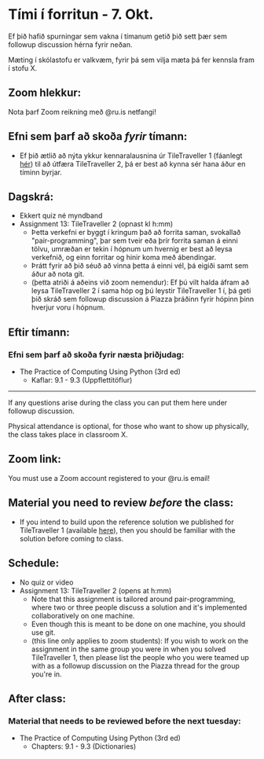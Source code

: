 # Tími í forritun - 7. Okt.
Ef þið hafið spurningar sem vakna í tímanum getið þið sett þær sem followup discussion hérna fyrir neðan.

Mæting í skólastofu er valkvæm, fyrir þá sem vilja mæta þá fer kennsla fram í stofu X.

## Zoom hlekkur:

Nota þarf Zoom reikning með @ru.is netfangi!

## Efni sem þarf að skoða ***fyrir*** tímann:

- Ef þið ætlið að nýta ykkur kennaralausnina úr TileTraveller 1 (fáanlegt [hér](https://github.com/reykjavik-university/2021-3-T-111-PROG/blob/main/assignments/tiletraveller/tiletraveller.py)) til að útfæra TileTraveller 2, þá er best að kynna sér hana áður en tíminn byrjar.

## Dagskrá:

- Ekkert quiz né myndband
- Assignment 13: TileTraveller 2 (opnast kl h:mm)
    - Þetta verkefni er byggt í kringum það að forrita saman, svokallað "pair-programming", þar sem tveir eða þrír forrita saman á einni tölvu, umræðan er tekin í hópnum um hvernig er best að leysa verkefnið, og einn forritar og hinir koma með ábendingar.
    - Þrátt fyrir að þið séuð að vinna þetta á einni vél, þá eigiði samt sem áður að nota git.
    - (þetta atriði á aðeins við zoom nemendur): Ef þú vilt halda áfram að leysa TileTraveller 2 í sama hóp og þú leystir TileTraveller 1 í, þá geti þið skráð sem followup discussion á Piazza þráðinn fyrir hópinn þinn hverjur voru í hópnum.

## Eftir tímann:

### Efni sem þarf að skoða fyrir næsta þriðjudag:

- The Practice of Computing Using Python (3rd ed)
    - Kaflar: 9.1 - 9.3 (Uppflettitöflur)

---

If any questions arise during the class you can put them here under followup discussion.

Physical attendance is optional, for those who want to show up physically, the class takes place in classroom X.

## Zoom link:

You must use a Zoom account registered to your @ru.is email!

## Material you need to review ***before*** the class:

- If you intend to build upon the reference solution we published for TileTraveller 1 (available [here](https://github.com/reykjavik-university/2021-3-T-111-PROG/blob/main/assignments/tiletraveller/tiletraveller.py)), then you should be familiar with the solution before coming to class.

## Schedule:

- No quiz or video
- Assignment 13: TileTraveller 2 (opens at h:mm)
    - Note that this assignment is tailored around pair-programming, where two or three people discuss a solution and it's implemented collaboratively on one machine.
    - Even though this is meant to be done on one machine, you should use git.
    - (this line only applies to zoom students): If you wish to work on the assignment in the same group you were in when you solved TileTraveller 1, then please list the people who you were teamed up with as a followup discussion on the Piazza thread for the group you're in.

## After class:

### Material that needs to be reviewed before the next tuesday:

- The Practice of Computing Using Python (3rd ed)
    - Chapters: 9.1 - 9.3 (Dictionaries)
